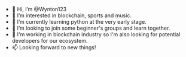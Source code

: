 - 👋 Hi, I’m @Wynton123
- 👀 I’m interested in blockchain, sports and music.
- 🌱 I’m currently learning python at the very early stage.
- 💞️ I’m looking to join some beginner's groups and learn together.
- 📢 I'm working in blockchain industry so I'm also looking for potential developers for our ecosystem.
- 📫 Looking forward to new things!

<!---
Wynton123/Wynton123 is a ✨ special ✨ repository because its `README.md` (this file) appears on your GitHub profile.
You can click the Preview link to take a look at your changes.
--->
